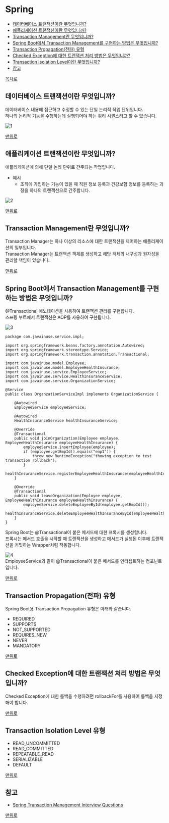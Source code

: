 # Spring
* [데이터베이스 트랜잭션이란 무엇입니까?](#데이터베이스-트랜잭션이란-무엇입니까)
* [애플리케이션 트랜잭션이란 무엇입니까?](#애플리케이션-트랜잭션이란-무엇입니까)
* [Transaction Management란 무엇입니까?]()
* [Spring Boot에서 Transaction Management를 구현하는 방법은 무엇입니까?]()
* [Transaction Propagation(전파) 유형]()
* [Checked Exception에 대한 트랜잭션 처리 방법은 무엇입니까?]()
* [Transaction Isolation Level이란 무엇입니까?]()
* [참고](#참고)

[목차로](https://github.com/smpark1020/tech-interview#%EB%AA%A9%EC%B0%A8)

## 데이터베이스 트랜잭션이란 무엇입니까?
데이터베이스 내용에 접근하고 수정할 수 있는 단일 논리적 작업 단위입니다.   
하나의 논리적 기능을 수행하는데 실행되어야 하는 쿼리 시퀀스라고 할 수 있습니다.   

![1](https://raw.githubusercontent.com/smpark1020/tech-interview/master/Spring/1.PNG)

[맨위로](#spring)

## 애플리케이션 트랜잭션이란 무엇입니까?
애플리케이션에 의해 단일 논리 단위로 간주되는 작업입니다.     
* 예시
  * 조직에 가입하는 기능이 있을 때 직원 정보 등록과 건강보험 정보를 등록하는 과정을 하나의 트랜잭션으로 간주합니다.   

![2](https://raw.githubusercontent.com/smpark1020/tech-interview/master/Spring/2.PNG)

[맨위로](#spring)

## Transaction Management란 무엇입니까?
Transaction Manager는 하나 이상의 리소스에 대한 트랜잭션을 제어하는 애플리케이션의 일부입니다.   
Transaction Manager는 트랜잭션 객체를 생성하고 해당 객체의 내구성과 원자성을 관리할 책임이 있습니다.   

[맨위로](#spring)

## Spring Boot에서 Transaction Management를 구현하는 방법은 무엇입니까?
@Transactional 애노테이션을 사용하여 트랜잭션 관리를 구현합니다.   
스프링 부트에서 트랜잭션은 AOP를 사용하여 구현됩니다.   

![3]()
```
package com.javainuse.service.impl;

import org.springframework.beans.factory.annotation.Autowired;
import org.springframework.stereotype.Service;
import org.springframework.transaction.annotation.Transactional;

import com.javainuse.model.Employee;
import com.javainuse.model.EmployeeHealthInsurance;
import com.javainuse.service.EmployeeService;
import com.javainuse.service.HealthInsuranceService;
import com.javainuse.service.OrganizationService;

@Service
public class OrganzationServiceImpl implements OrganizationService {

	@Autowired
	EmployeeService employeeService;

	@Autowired
	HealthInsuranceService healthInsuranceService;

	@Override
	@Transactional
	public void joinOrganization(Employee employee, EmployeeHealthInsurance employeeHealthInsurance) {
		employeeService.insertEmployee(employee);
		if (employee.getEmpId().equals("emp1")) {
			throw new RuntimeException("thowing exception to test transaction rollback");
		}
		healthInsuranceService.registerEmployeeHealthInsurance(employeeHealthInsurance);
	}

	@Override
	@Transactional
	public void leaveOrganization(Employee employee, EmployeeHealthInsurance employeeHealthInsurance) {
		employeeService.deleteEmployeeById(employee.getEmpId());
		healthInsuranceService.deleteEmployeeHealthInsuranceById(employeeHealthInsurance.getEmpId());
	}
}
```
Spring Boot는 @Transactional이 붙은 메서드에 대한 프록시를 생성합니다.   
프록시는 메서드 호출을 시작할 때 트랜잭션을 생성하고 메서드가 실행된 이후에 트랜잭션을 커밋하는 Wrapper처럼 작동합니다.   

![4]()   
EmployeeService와 같이 @Transactional이 붙은 메서드를 인터셉트하는 컴포넌트입니다.   

[맨위로](#spring)

## Transaction Propagation(전파) 유형
Spring Boot용 Transaction Propagation 유형은 아래와 같습니다.   
* REQUIRED 
* SUPPORTS
* NOT_SUPPORTED
* REQUIRES_NEW
* NEVER
* MANDATORY

[맨위로](#spring)

## Checked Exception에 대한 트랜잭션 처리 방법은 무엇입니까?
Checked Exception에 대한 롤백을 수행하려면 rollbackFor를 사용하여 롤백을 지정해야 합니다.   

[맨위로](#spring)

## Transaction Isolation Level 유형
* READ_UNCOMMITTED 
* READ_COMMITTED
* REPEATABLE_READ
* SERIALIZABLE
* DEFAULT

[맨위로](#spring)

## 참고
* [Spring Transaction Management Interview Questions](https://www.javainuse.com/spring/transaction-interview)

[맨위로](#spring)
